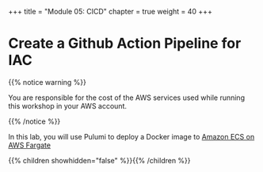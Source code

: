 +++
title = "Module 05: CICD"
chapter = true
weight = 40
+++

# Create a Github Action Pipeline for IAC

{{% notice warning %}}<p> You are responsible for the cost of the AWS services used while running this workshop in your AWS account.</p> {{% /notice %}}

In this lab, you will use Pulumi to deploy a Docker image to [Amazon ECS on AWS Fargate](https://docs.aws.amazon.com/AmazonECS/latest/developerguide/AWS_Fargate.html)

{{% children showhidden="false" %}}{{% /children %}}
